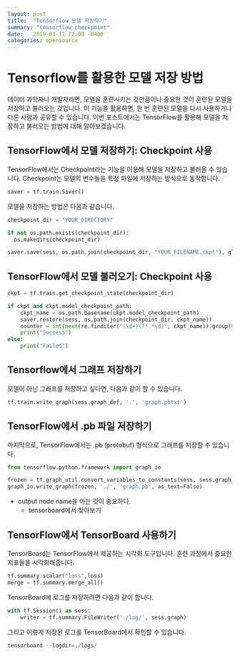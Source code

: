 ```yaml
---
layout: post
title:  "Tensorflow 모델 저장하기"
summary: "tensorflow checkpoint"
date:   2019-03-11 22:00 -0400
categories: opensource
---
```


# Tensorflow를 활용한 모델 저장 방법

데이터 과학자나 개발자라면, 모델을 훈련시키는 것만큼이나 중요한 것이 훈련된 모델을 저장하고 불러오는 것입니다. 이 기능을 활용하면, 한 번 훈련된 모델을 다시 사용하거나 다른 사람과 공유할 수 있습니다. 이번 포스트에서는 TensorFlow를 활용해 모델을 저장하고 불러오는 방법에 대해 알아보겠습니다.


## TensorFlow에서 모델 저장하기: Checkpoint 사용

TensorFlow에서는 Checkpoint라는 기능을 이용해 모델을 저장하고 불러올 수 있습니다. Checkpoint는 모델의 변수들을 특정 파일에 저장하는 방식으로 동작합니다.

```python
saver = tf.train.Saver()
```

모델을 저장하는 방법은 다음과 같습니다.

```python
checkpoint_dir = "YOUR_DIRECTORY"

if not os.path.exists(checkpoint_dir):
  os.makedirs(checkpoint_dir)

saver.save(sess, os.path.join(checkpoint_dir, "YOUR_FILENAME.ckpt"), global_step=0)
```


## TensorFlow에서 모델 불러오기: Checkpoint 사용

```python
ckpt = tf.train.get_checkpoint_state(checkpoint_dir)

if ckpt and ckpt.model_checkpoint_path:
    ckpt_name = os.path.basename(ckpt.model_checkpoint_path)
    saver.restore(sess, os.path.join(checkpoint_dir, ckpt_name))
    counter = int(next(re.finditer("(\d+)(?!.*\d)", ckpt_name)).group(0))
    print("Success")
else:
    print("Failed")

```


## Tensorflow에서 그래프 저장하기

모델이 아닌 그래프를 저장하고 싶다면, 다음과 같이 할 수 있습니다.

```python
tf.train.write_graph(sess.graph_def, '.', 'graph.pbtxt')
```


## TensorFlow에서 .pb 파일 저장하기

마지막으로, TensorFlow에서는 .pb (protobuf) 형식으로 그래프를 저장할 수 있습니다.

```python
from tensorflow.python.framework import graph_io

frozen = tf.graph_util.convert_variables_to_constants(sess, sess.graph_def, ["output_node_name"])
graph_io.write_graph(frozen, './', 'graph.pb', as_text=False)
```

- output node name을 아는 것이 중요하다.
  + tensorboard에서 찾아보기


## TensorFlow에서 TensorBoard 사용하기

TensorBoard는 TensorFlow에서 제공하는 시각화 도구입니다. 훈련 과정에서 중요한 지표들을 시각화해줍니다.


```python
tf.summary.scalar("loss",loss)
merge = tf.summary.merge_all()
```

TensorBoard에 로그를 저장하려면 다음과 같이 합니다.

```python
with tf.Session() as sess:
    writer = tf.summary.FileWriter('./log/', sess.graph)
```

그리고 이렇게 저장된 로그를 TensorBoard에서 확인할 수 있습니다.

```python
tensorboard --logdir=./logs/
```
